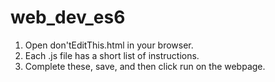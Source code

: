 # web_dev_es6

1. Open don'tEditThis.html in your browser.
2. Each .js file has a short list of instructions. 
3. Complete these, save, and then click run on the webpage.

